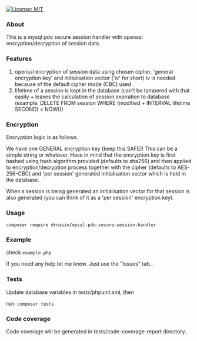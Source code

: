 [![License: MIT](https://img.shields.io/badge/License-MIT-yellow.svg)](https://opensource.org/licenses/MIT)

### About
This is a mysql pdo secure session handler with openssl encryption/decryption of session data.

### Features
   1. openssl encryption of session data using chosen cipher, 'general encryption key' and initialisation vector ('iv' for short)
   iv is needed because of the default cipher mode (CBC) used
   2. lifetime of a session is kept in the database (can't be tampered with that easily + leaves the calculation of
   session expiration to database (example: DELETE FROM session WHERE (modified + INTERVAL lifetime SECOND) < NOW())

### Encryption
Encryption logic is as follows.

We have one GENERAL encryption key (keep this SAFE)! This can be a simple string or whatever.
Have in mind that the encryption key is first hashed using hash algorithm provided (defaults to sha256) and then applied to encryption/decryption process
together with the cipher (defaults to AES-256-CBC) and 'per session' generated initialisation vector which is held in the
database.

When s session is being generated an initialisation vector for that session is also generated (you can think of it as
a 'per session' encryption key).

### Usage

`composer require drnasin/mysql-pdo-secure-session-handler`

### Example

check `example.php`

If you need any help let me know. Just use the "Issues" tab...

### Tests
Update database variables in tests/phpunit.xml, then

run: `composer tests`

### Code coverage
Code coverage will be generated in tests/code-coverage-report directory.



